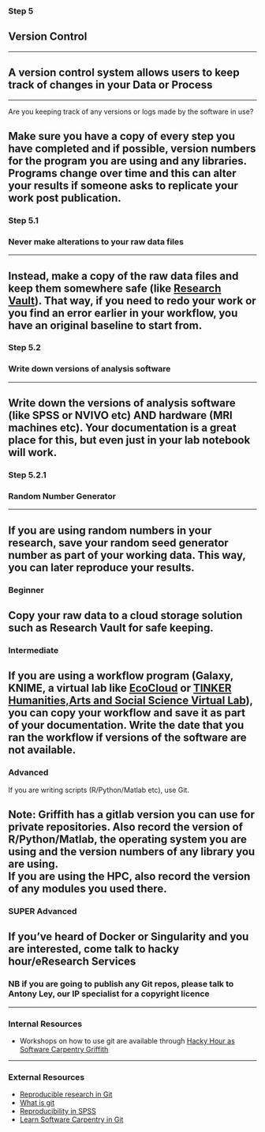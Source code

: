 ### Step 5
## Version Control
---
## A version control system allows users to keep track of changes in your Data or Process
---
Are you keeping track of any versions or logs made by the software in use?

Make sure you have a copy of every step you have completed and if possible, version numbers for the program you are using and any libraries. Programs change over time and this can alter your results if someone asks to replicate your work post publication.
---
### Step 5.1
### Never make alterations to your raw data files
---
Instead, make a copy of the raw data files and keep them somewhere safe (like [Research Vault](https://research-storage.griffith.edu.au/)). That way, if you need to redo your work or you find an error earlier in your workflow, you have an original baseline to start from.
---
### Step 5.2
### Write down versions of analysis software
---
Write down the versions of analysis software (like SPSS or NVIVO etc) AND hardware (MRI machines etc). Your documentation is a great place for this, but even just in your lab notebook will work.
---
### Step 5.2.1
### Random Number Generator
---

If you are using random numbers in your research, save your random seed generator number as part of your working data. This way, you can later reproduce your results.
---
### Beginner

Copy your raw data to a cloud storage solution such as Research Vault for safe keeping. 
---
### Intermediate

If you are using a workflow program (Galaxy, KNIME, a virtual lab like [EcoCloud](https://ecocloud.org.au/) or [TINKER Humanities,Arts and Social Science Virtual Lab](https://tinker.edu.au/)), you can copy your workflow and save it as part of your documentation. Write the date that you ran the workflow if versions of the software are not available. 
---
### Advanced 

If you are writing scripts (R/Python/Matlab etc), use Git.

Note:
Griffith has a gitlab version you can use for private repositories. Also record the version of R/Python/Matlab, the operating system you are using and the version numbers of any library you are using.<br/>If you are using the HPC, also record the version of any modules you used there. 
---
### SUPER Advanced
If you’ve heard of Docker or Singularity and you are interested, come talk to hacky hour/eResearch Services
---

### NB if you are going to publish any Git repos, please talk to Antony Ley, our IP specialist for a copyright licence
---

### Internal Resources
* Workshops on how to use git are available through [Hacky Hour as Software Carpentry Griffith](https://hackyhourgriffith.wordpress.com/events/soft-carp/)
---
### External Resources
* [Reproducible research in Git ](https://nbis-reproducible-research.readthedocs.io/en/latest/git/)
* [What is git](https://opensource.com/resources/what-is-git)
* [Reproducibility in SPSS](https://andrewpwheeler.wordpress.com/2012/03/20/making-a-reproducible-example-in-spss/)
* [Learn Software Carpentry in Git](http://swcarpentry.github.io/git-novice)
